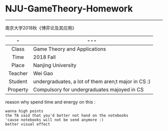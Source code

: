 # NJU-GameTheory-Homework
---
南京大学2018秋《博弈论及其应用》

[^_^]: 时间地点人物


| - | --- |
| :------: | ------ | 
| Class | Game Theory and Applications |
| Time | 2018 Fall | 
| Place| Nanjing University  | 
| Teacher| Wei Gao  | 
| Student| undergraduates, a lot of them aren;t major in CS :) | 
| Property | Compulsory for undergraduates majoyed in CS |



[^_^]: 起因经过结果  


reason why spend time and energy on this :

```
wanna high points
the TA said that you'd better not hand on the notebooks 
'cause notebooks will not be send anymore :)
better visual effect
```

